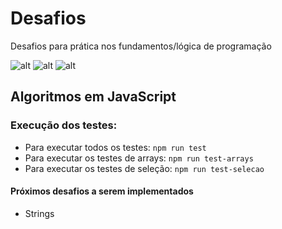 # Desafios
Desafios para prática nos fundamentos/lógica de programação

![alt](https://img.shields.io/github/issues/netodeolino/desafios.svg)
![alt](https://img.shields.io/github/forks/netodeolino/desafios.svg)
![alt](https://img.shields.io/github/stars/netodeolino/desafios.svg)

## Algoritmos em JavaScript

### Execução dos testes:
- Para executar todos os testes: `npm run test`
- Para executar os testes de arrays: `npm run test-arrays`
- Para executar os testes de seleção:  `npm run test-selecao`

#### Próximos desafios a serem implementados
- Strings